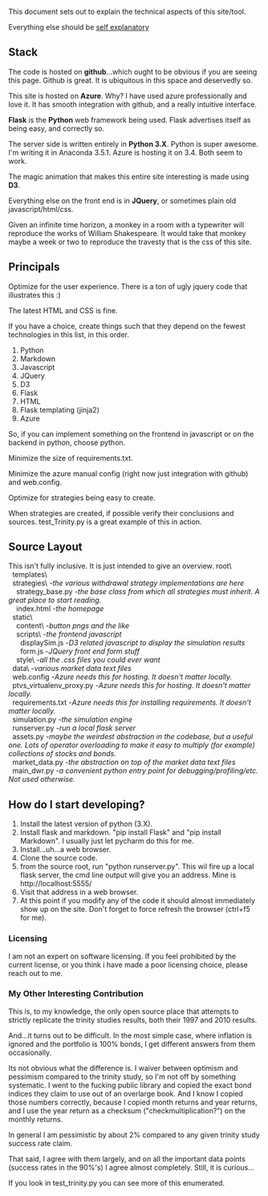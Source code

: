 This document sets out to explain the technical aspects of this site/tool.

Everything else should be [self explanatory](dwr.azurewebsites.net)

## Stack
The code is hosted on **github**...which ought to be obvious if you are seeing this page.
Github is great.
It is ubiquitous in this space and deservedly so.

This site is hosted on **Azure**. 
Why? 
I have used azure professionally and love it. 
It has smooth integration with github, and a really intuitive interface.

**Flask** is the **Python** web framework being used.
Flask advertises itself as being easy, and correctly so.

The server side is written entirely in **Python 3.X**.
Python is super awesome. 
I'm writing it in Anaconda 3.5.1.
Azure is hosting it on 3.4.
Both seem to work.

The magic animation that makes this entire site interesting is made using **D3**.

Everything else on the front end is in **JQuery**, or sometimes plain old javascript/html/css.

Given an infinite time horizon, a monkey in a room with a typewriter will reproduce the works of William Shakespeare.
It would take that monkey maybe a week or two to reproduce the travesty that is the css of this site.

## Principals
Optimize for the user experience.
There is a ton of ugly jquery code that illustrates this :)

The latest HTML and CSS is fine.

If you have a choice, create things such that they depend on the fewest technologies in this list, in this order.  
1. Python  
2. Markdown  
3. Javascript  
4. JQuery  
5. D3  
6. Flask  
7. HTML  
8. Flask templating (jinja2)
9. Azure  

So, if you can implement something on the frontend in javascript or on the backend in python, choose python.

Minimize the size of requirements.txt.

Minimize the azure manual config (right now just integration with github) and web.config.

Optimize for strategies being easy to create.

When strategies are created, if possible verify their conclusions and sources.
test_Trinity.py is a great example of this in action.

## Source Layout
This isn't fully inclusive. It is just intended to give an overview.
root\\    
&nbsp;&nbsp;templates\\  
&nbsp;&nbsp;strategies\\ -*the various withdrawal strategy implementations are here*  
&nbsp;&nbsp;&nbsp;&nbsp;strategy_base.py -*the base class from which all strategies must inherit. A great place to start reading.*  
&nbsp;&nbsp;&nbsp;&nbsp;index.html -*the homepage*  
&nbsp;&nbsp;static\\  
&nbsp;&nbsp;&nbsp;&nbsp;content\\  -*button pngs and the like*  
&nbsp;&nbsp;&nbsp;&nbsp;scripts\\  -*the frontend javascript*  
&nbsp;&nbsp;&nbsp;&nbsp;&nbsp;&nbsp;displaySim.js -*D3 related javascript to display the simulation results*  
&nbsp;&nbsp;&nbsp;&nbsp;&nbsp;&nbsp;form.js -*JQuery front end form stuff*  
&nbsp;&nbsp;&nbsp;&nbsp;style\\  -*all the .css files you could ever want*  
&nbsp;&nbsp;data\\  -*various market data text files*  
&nbsp;&nbsp;web.config -*Azure needs this for hosting. It doesn't matter locally.*  
&nbsp;&nbsp;ptvs_virtualenv_proxy.py -*Azure needs this for hosting. It doesn't matter locally.*  
&nbsp;&nbsp;requirements.txt -*Azure needs this for installing requirements. It doesn't matter locally.*  
&nbsp;&nbsp;simulation.py -*the simulation engine*  
&nbsp;&nbsp;runserver.py -*run a local flask server*  
&nbsp;&nbsp;assets.py -*maybe the weirdest abstraction in the codebase, but a useful one. Lots of operator overloading to make it easy to multiply (for example) collections of stocks and bonds.*  
&nbsp;&nbsp;market_data.py -*the abstraction on top of the market data text files*  
&nbsp;&nbsp;main_dwr.py -*a convenient python entry point for debugging/profiling/etc. Not used otherwise.*  
  
## How do I start developing?
1. Install the latest version of python (3.X).
2. Install flask and markdown. 
"pip install Flask" and "pip install Markdown".
I usually just let pycharm do this for me.
3. Install...uh...a web browser.
4. Clone the source code.
5. from the source root, run "python runserver.py". This wil fire up a local flask server, the cmd line output will give you an address. Mine is http://localhost:5555/
6. Visit that address in a web browser.
7. At this point if you modify any of the code it should almost immediately show up on the site. Don't forget to force refresh the browser (ctrl+f5 for me).

### Licensing
I am not an expert on software licensing. 
If you feel prohibited by the current license, or you think i have made a poor licensing choice, please reach out to me.

### My Other Interesting Contribution
This is, to my knowledge, the only open source place that attempts to strictly replicate the trinity studies results, both their 1997 and 2010 results.

And...it turns out to be difficult. 
In the most simple case, where inflation is ignored and the portfolio is 100% bonds, I get different answers from them occasionally.

Its not obvious what the difference is. 
I waiver between optimism and pessimism compared to the trinity study, so I'm not off by something systematic. 
I went to the fucking public library and copied the exact bond indices they claim to use out of an overlarge book. 
And I know I copied those numbers correctly, because I copied month returns and year returns, and I use the year return as a checksum ("checkmultiplication?") on the monthly returns.

In general I am pessimistic by about 2% compared to any given trinity study success rate claim.

That said, I agree with them largely, and on all the important data points (success rates in the 90%'s) I agree almost completely. 
Still, it is curious...

If you look in test_trinity.py you can see more of this enumerated.